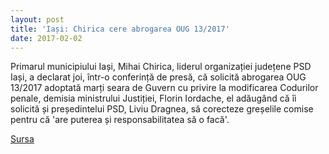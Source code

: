 ```yaml
---
layout: post
title: 'Iași: Chirica cere abrogarea OUG 13/2017'
date: 2017-02-02
---
```


Primarul municipiului Iași, Mihai Chirica, liderul organizației județene PSD Iași, a declarat joi, într-o conferință de presă, că solicită abrogarea OUG 13/2017 adoptată marți seara de Guvern cu privire la modificarea Codurilor penale, demisia ministrului Justiției, Florin Iordache, el adăugând că îi solicită și președintelui PSD, Liviu Dragnea, să corecteze greșelile comise pentru că 'are puterea și responsabilitatea să o facă'.

[Sursa](http://www.agerpres.ro/politica/2017/02/02/iasi-chirica-cere-abrogarea-oug-13-demisia-ministrului-iordache-si-ca-dragnea-sa-corecteze-greselile-comise-13-25-41)

